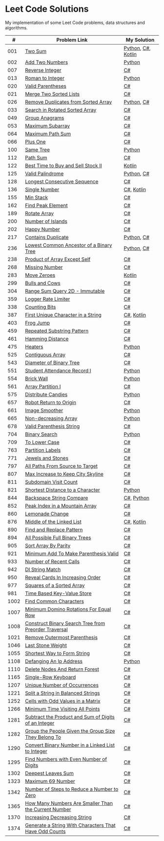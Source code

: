 # Leet Code Solutions

My implementation of some Leet Code problems, data structures and algorithms.

| #     | Problem Link                                           |  My Solution                                           |
| ----- | -----------------------------------------------------  | -----------------------------------------------------  |
| 001   | [Two Sum](https://leetcode.com/problems/two-sum/)  | [Python](https://github.com/Roiw/LeetCode/blob/master/Python/001_TwoSum.py), [C#](https://github.com/Roiw/LeetCode/blob/master/C%23/1_TwoSum.cs), [Kotlin](https://github.com/Roiw/LeetCode/blob/master/Kotlin/1_TwoSum.kt) |
| 002   | [Add Two Numbers](https://leetcode.com/problems/add-two-numbers/)  | [Python](https://github.com/Roiw/LeetCode/blob/master/Python/002_AddTwoNumbers.py) |      
| 007   | [Reverse Integer](https://leetcode.com/problems/reverse-integer/)  | [C#](https://github.com/Roiw/LeetCode/blob/master/C%23/7_ReverseInteger.cs) |   
| 013   | [Roman to Integer](https://leetcode.com/problems/roman-to-integer/)  | [Python](https://github.com/Roiw/LeetCode/blob/master/Python/013_RomantoInteger.py) |   
| 020   | [Valid Parentheses](https://leetcode.com/problems/valid-parentheses/)  | [C#](https://github.com/Roiw/LeetCode/blob/master/C%23/20_ValidParentheses.cs) |   
| 021   | [Merge Two Sorted Lists](https://leetcode.com/problems/merge-two-sorted-lists/)  | [C#](https://github.com/Roiw/LeetCode/blob/master/C%23/21_MergeTwoSortedLists.cs) |   
| 026   | [Remove Duplicates from Sorted Array](https://leetcode.com/problems/remove-duplicates-from-sorted-array/)  | [Python](https://github.com/Roiw/LeetCode/blob/master/Python/26_RemoveDuplicatesFromSortedArray.py), [C#](https://github.com/Roiw/LeetCode/blob/master/C%23/26_RemoveDuplicatesFromSortedArray.cs) |    
| 033   | [Search in Rotated Sorted Array](https://leetcode.com/problems/search-in-rotated-sorted-array/)  | [C#](https://github.com/Roiw/LeetCode/blob/master/C%23/33_SearchInRotatedSortedArray.cs) |   
| 049   | [Group Anagrams](https://leetcode.com/problems/group-anagrams/)  | [C#](https://github.com/Roiw/LeetCode/blob/master/C%23/49_GroupAnagrams.cs) |   
| 053   | [Maximum Subarray](https://leetcode.com/problems/maximum-subarray/)  | [C#](https://github.com/Roiw/LeetCode/blob/master/C%23/53_MaximumSubarray.cs) |   
| 064   | [Maximum Path Sum](https://leetcode.com/problems/minimum-path-sum/)  | [C#](https://github.com/Roiw/LeetCode/blob/master/C%23/64_MinimumPathSum.cs) |   
| 066   | [Plus One](https://leetcode.com/problems/plus-one/)  | [C#](https://github.com/Roiw/LeetCode/blob/master/C%23/66_PlusOne.cs) |   
| 100   | [Same Tree](https://leetcode.com/problems/same-tree/)  | [Python](https://github.com/Roiw/LeetCode/blob/master/Python/100_SameTree.py) |      
| 112   | [Path Sum](https://leetcode.com/problems/path-sum/)  | [C#](https://github.com/Roiw/LeetCode/blob/master/C%23/112_PathSum.cs) |   
| 122   | [Best Time to Buy and Sell Stock II](https://leetcode.com/problems/best-time-to-buy-and-sell-stock-ii/)  | [Kotlin](https://github.com/Roiw/LeetCode/blob/master/Kotlin/122_BestTimeToBuyAndSellStockII.kt) |   
| 125   | [Valid Palindrome](https://leetcode.com/problems/valid-palindrome/)  | [Python](https://github.com/Roiw/LeetCode/blob/master/Python/125_ValidPalindrome.py), [C#](https://github.com/Roiw/LeetCode/blob/master/C%23/125_ValidPalindrome.cs) |     
| 128   | [Longest Consecutive Sequence](https://leetcode.com/problems/longest-consecutive-sequence/)  | [C#](https://github.com/Roiw/LeetCode/blob/master/C%23/128_LongestConsecutiveSequence.cs) |   
| 136   | [Single Number](https://leetcode.com/problems/single-number/)  | [C#](https://github.com/Roiw/LeetCode/blob/master/C%23/136_SingleNumber.cs), [Kotlin](https://github.com/Roiw/LeetCode/blob/master/Kotlin/136_SingleNumber.kt) |   
| 155   | [Min Stack](https://leetcode.com/problems/min-stack/)  | [C#](https://github.com/Roiw/LeetCode/blob/master/C%23/155_MinStack.cs) |   
| 162   | [Find Peak Element](https://leetcode.com/problems/find-peak-element/)  | [C#](https://github.com/Roiw/LeetCode/blob/master/C%23/162_FindPeakElement.cs) |
| 189   | [Rotate Array](https://leetcode.com/problems/rotate-array/)  | [C#](https://github.com/Roiw/LeetCode/blob/master/C%23/189_RotateArray.cs) |   
| 200   | [Number of Islands](https://leetcode.com/problems/number-of-islands/) | [C#](https://github.com/Roiw/LeetCode/blob/master/C%23/200_NumberOfIslands.cs) |   
| 202   | [Happy Number](https://leetcode.com/problems/happy-number/) | [C#](https://github.com/Roiw/LeetCode/blob/master/C%23/202_HappyNumber.cs) |   
| 217   | [Contains Duplicate](https://leetcode.com/problems/contains-duplicate/)  | [Python](https://github.com/Roiw/LeetCode/blob/master/Python/217_ContainsDuplicate.py), [C#](https://github.com/Roiw/LeetCode/blob/master/C%23/217_ContainsDuplicate.cs) |    
| 236   | [Lowest Common Ancestor of a Binary Tree](https://leetcode.com/problems/lowest-common-ancestor-of-a-binary-tree/)  | [Python](https://github.com/Roiw/LeetCode/blob/master/Python/236_LowestCommonAncestorOfABinaryTree.py), [C#](https://github.com/Roiw/LeetCode/blob/master/C%23/236_LowestCommonAncestorOfABinaryTree.cs) |    
| 238   | [Product of Array Except Self](https://leetcode.com/problems/product-of-array-except-self/) | [C#](https://github.com/Roiw/LeetCode/blob/master/C%23/238_ProductOfArrayExceptSelf.cs) |   
| 268   | [Missing Number](https://leetcode.com/problems/missing-number/)  | [C#](https://github.com/Roiw/LeetCode/blob/master/C%23/268_MissingNumber.cs) |   
| 283   | [Move Zeroes](https://leetcode.com/problems/move-zeroes/)  | [Kotlin](https://github.com/Roiw/LeetCode/blob/master/Kotlin/283_MoveZeroes.kt) |   
| 299   | [Bulls and Cows](https://leetcode.com/problems/bulls-and-cows/)  | [C#](https://github.com/Roiw/LeetCode/blob/master/C%23/299_BullsAndCows.cs) |
| 304   | [Range Sum Query 2D - Immutable](https://leetcode.com/problems/range-sum-query-2d-immutable/)  | [C#](https://github.com/Roiw/LeetCode/blob/master/C%23/304_RangeSumQuery2DImmutable.cs) |
| 359   | [Logger Rate Limiter](https://leetcode.com/problems/logger-rate-limiter/)  | [C#](https://github.com/Roiw/LeetCode/blob/master/C%23/359_LoggerRateLimiter.cs) |   
| 338   | [Counting Bits](https://leetcode.com/problems/counting-bits/)  | [C#](https://github.com/Roiw/LeetCode/blob/master/C%23/338_CountingBits.cs) 
| 387   | [First Unique Character in a String](https://leetcode.com/problems/first-unique-character-in-a-string/)  | [C#](https://github.com/Roiw/LeetCode/blob/master/C%23/387_FirstUniqueCharacterInAString.cs), [Kotlin](https://github.com/Roiw/LeetCode/blob/master/Kotlin/387_FirstUniqueCharacterInAString.kt) |     |    
| 403   | [Frog Jump](https://leetcode.com/problems/frog-jump/)  | [C#](https://github.com/Roiw/LeetCode/blob/master/C%23/403_FrogJump.cs) |   
| 459   | [Repeated Substring Pattern](https://leetcode.com/problems/repeated-substring-pattern/)  | [C#](https://github.com/Roiw/LeetCode/blob/master/C%23/459_RepeatedSubstringPattern.cs) |   
| 461   | [Hamming Distance](https://leetcode.com/problems/hamming-distance/)  | [C#](https://github.com/Roiw/LeetCode/blob/master/C%23/461_HammingDistance.cs) |   
| 475   | [Heaters](https://leetcode.com/problems/heaters/)  | [Python](https://github.com/Roiw/LeetCode/blob/master/Python/475_Heaters.py) |   
| 525   | [Contiguous Array](https://leetcode.com/problems/contiguous-array/)  | [C#](https://github.com/Roiw/LeetCode/blob/master/C%23/525_ContiguousArray.cs) |   
| 543   | [Diameter of Binary Tree](https://leetcode.com/problems/diameter-of-binary-tree/)  | [C#](https://github.com/Roiw/LeetCode/blob/master/C%23/543_DiameterOfBinaryTree.cs) |   
| 551   | [Student Attendance Record I](https://leetcode.com/problems/student-attendance-record-i/)  | [Python](https://github.com/Roiw/LeetCode/blob/master/Python/551_StudentAttendanceRecordI.py) |   
| 554   | [Brick Wall](https://leetcode.com/problems/brick-wall/)  | [Python](https://github.com/Roiw/LeetCode/blob/master/Python/554_BrickWall.py) |   
| 561   | [Array Partition I](https://leetcode.com/problems/array-partition-i/)  | [C#](https://github.com/Roiw/LeetCode/blob/master/C%23/561_ArrayPartitionI.cs) 
| 575   | [Distribute Candies](https://leetcode.com/problems/distribute-candies/)  | [Python](https://github.com/Roiw/LeetCode/blob/master/Python/575_DistributeCandies.py) |     
| 657   | [Robot Return to Origin](https://leetcode.com/problems/robot-return-to-origin/)  | [C#](https://github.com/Roiw/LeetCode/blob/master/C%23/657_RobotReturnToOrigin.cs)  |    
| 661   | [Image Smoother](https://leetcode.com/problems/image-smoother/)  | [Python](https://github.com/Roiw/LeetCode/blob/master/Python/661_ImageSmoother.py) |    
| 665   | [Non-decreasing Array](https://leetcode.com/problems/non-decreasing-array/)  | [Python](https://github.com/Roiw/LeetCode/blob/master/Python/665_NonDecreasingArray.py) |    
| 678   | [Valid Parenthesis String](https://leetcode.com/problems/valid-parenthesis-string/)  | [C#](https://github.com/Roiw/LeetCode/blob/master/C%23/678_ValidParenthesisString.cs)  |    
| 704   | [Binary Search](https://leetcode.com/problems/binary-search/)  | [Python](https://github.com/Roiw/LeetCode/blob/master/Python/704_BinarySearch.py) |   
| 709   | [To Lower Case](https://leetcode.com/problems/to-lower-case/)  | [C#](https://github.com/Roiw/LeetCode/blob/master/C%23/709_ToLowerCase.cs) 
| 763   | [Partition Labels](https://leetcode.com/problems/partition-labels/)  | [C#](https://github.com/Roiw/LeetCode/blob/master/C%23/763_PartitionLabels.cs) 
| 771   | [Jewels and Stones](https://leetcode.com/problems/jewels-and-stones/)  | [C#](https://github.com/Roiw/LeetCode/blob/master/C%23/771_JewelsAndStones.cs) 
| 797   | [All Paths From Source to Target](https://leetcode.com/problems/all-paths-from-source-to-target/)  | [C#](https://github.com/Roiw/LeetCode/blob/master/C%23/797_AllPathsFromSourceToTarge.cs) 
| 807   | [Max Increase to Keep City Skyline](https://leetcode.com/problems/max-increase-to-keep-city-skyline/)  | [C#](https://github.com/Roiw/LeetCode/blob/master/C%23/807_MaxIncreaseToKeepCitySkyline.cs) 
| 811   | [Subdomain Visit Count](https://leetcode.com/problems/subdomain-visit-count/)  | [C#](https://github.com/Roiw/LeetCode/blob/master/C%23/811_SubdomainVisitCount.cs) 
| 821   | [Shortest Distance to a Character](https://leetcode.com/problems/shortest-distance-to-a-character/)  | [Python](https://github.com/Roiw/LeetCode/blob/master/Python/821_ShortestDistanceToACharacter.py) |
| 844   | [Backspace String Compare](https://leetcode.com/problems/backspace-string-compare/)  | [C#](https://github.com/Roiw/LeetCode/blob/master/C%23/844_BackspaceStringCompare.cs), [Python](https://github.com/Roiw/LeetCode/blob/master/Python/844_BackspaceStringCompare.py) 
| 852   | [Peak Index in a Mountain Array](https://leetcode.com/problems/peak-index-in-a-mountain-array/)  | [C#](https://github.com/Roiw/LeetCode/blob/master/C%23/852_PeakIndexInAMountainArray.cs) 
| 860   | [Lemonade Change](https://leetcode.com/problems/lemonade-change/)  | [C#](https://github.com/Roiw/LeetCode/blob/master/C%23/860_LemonadeChange.cs) |      
| 876   | [Middle of the Linked List](https://leetcode.com/problems/middle-of-the-linked-list/)  | [C#](https://github.com/Roiw/LeetCode/blob/master/C%23/876_MiddleOfTheLinkedList.cs), [Kotlin](https://github.com/Roiw/LeetCode/blob/master/Kotlin/876_MiddleOfTheLinkedList.kt)  |      
| 890   | [Find and Replace Pattern](https://leetcode.com/problems/find-and-replace-pattern/)  | [C#](https://github.com/Roiw/LeetCode/blob/master/C%23/890_FindAndReplacePattern.cs) |      
| 894   | [All Possible Full Binary Trees](https://leetcode.com/problems/all-possible-full-binary-trees/)  | [C#](https://github.com/Roiw/LeetCode/blob/master/C%23/894_AllPossibleFullBinaryTrees.cs) |      
| 905   | [Sort Array By Parity](https://leetcode.com/problems/sort-array-by-parity/)  | [C#](https://github.com/Roiw/LeetCode/blob/master/C%23/905_SortArrayByParity.cs) | 
| 921   | [Minimum Add To Make Parenthesis Valid](https://leetcode.com/problems/minimum-add-to-make-parentheses-valid/)  | [C#](https://github.com/Roiw/LeetCode/blob/master/C%23/921_MinimumAddtoMakeParenthesesValid.cs) |      
| 933   | [Number of Recent Calls](https://leetcode.com/problems/number-of-recent-calls/)  | [C#](https://github.com/Roiw/LeetCode/blob/master/C%23/933_NumberOfRecentCalls.cs) 
| 942   | [DI String Match](https://leetcode.com/problems/di-string-match/)  | [C#](https://github.com/Roiw/LeetCode/blob/master/C%23/942_DIStringMatch.cs) 
| 950   | [Reveal Cards In Increasing Order](https://leetcode.com/problems/reveal-cards-in-increasing-order/)  | [C#](https://github.com/Roiw/LeetCode/blob/master/C%23/950_RevealCardsInIncreasingOrder.cs) |      
| 977   | [Squares of a Sorted Array](https://leetcode.com/problems/squares-of-a-sorted-array/)  | [C#](https://github.com/Roiw/LeetCode/blob/master/C%23/977_SquaresOfASortedArray.cs) |      
| 981   | [Time Based Key-Value Store](https://leetcode.com/problems/time-based-key-value-store/)  | [C#](https://github.com/Roiw/LeetCode/blob/master/C%23/981_TimeBasedKey-ValueStore.cs) |      
| 1002   | [Find Common Characters](https://leetcode.com/problems/find-common-characters/)  | [C#](https://github.com/Roiw/LeetCode/blob/master/C%23/1002_FindCommonCharacters.cs) |   
| 1007   | [Minimum Domino Rotations For Equal Row](https://leetcode.com/problems/minimum-domino-rotations-for-equal-row/)  | [C#](https://github.com/Roiw/LeetCode/blob/master/C%23/1007_MinimumDominoRotationsForEqualRow.cs) |   
| 1008   | [Construct Binary Search Tree from Preorder Traversal](https://leetcode.com/problems/construct-binary-search-tree-from-preorder-traversal/)  | [C#](https://github.com/Roiw/LeetCode/blob/master/C%23/1008_ConstructBinarySearchTreeFromPreorderTraversal.cs) |   
| 1021   | [Remove Outermost Parenthesis](https://leetcode.com/problems/remove-outermost-parentheses/)  | [C#](https://github.com/Roiw/LeetCode/blob/master/C%23/1021_RemoveOutermostParentheses.cs) | 
| 1046   | [Last Stone Weight](https://leetcode.com/problems/last-stone-weight/)  | [C#](https://github.com/Roiw/LeetCode/blob/master/C%23/1046_LastStoneWeight.cs) |       
| 1055   | [Shortest Way to Form String](https://leetcode.com/problems/shortest-way-to-form-string/)  | [C#](https://github.com/Roiw/LeetCode/blob/master/C%23/1055_ShortestWayToFormString.cs) |     
| 1108   | [Defanging An Ip Address](https://leetcode.com/problems/defanging-an-ip-address/)  | [Python](https://github.com/Roiw/LeetCode/blob/master/Python/1108_DefangingAnIpAddress.py) |     
| 1110   | [Delete Nodes And Return Forest](https://leetcode.com/problems/delete-nodes-and-return-forest/)  | [C#](https://github.com/Roiw/LeetCode/blob/master/C%23/1110_DeleteNodesAndReturnForest.cs) |     
| 1165   | [Single-Row Keyboard](https://leetcode.com/problems/single-row-keyboard/)  | [C#](https://github.com/Roiw/LeetCode/blob/master/C%23/1165_SingleRowKeyboard.cs) |     
| 1207   | [Unique Number of Occurrences](https://leetcode.com/problems/unique-number-of-occurrences/)  | [C#](https://github.com/Roiw/LeetCode/blob/master/C%23/1207_UniqueNumberOfOccurrences.cs) |     
| 1221   | [Split a String in Balanced Strings](https://leetcode.com/problems/split-a-string-in-balanced-strings/)  | [C#](https://github.com/Roiw/LeetCode/blob/master/C%23/1221_SplitAStringInBalancedStrings.cs) |  
| 1252   | [Cells with Odd Values in a Matrix](https://leetcode.com/problems/cells-with-odd-values-in-a-matrix/)  | [C#](https://github.com/Roiw/LeetCode/blob/master/C%23/1252_CellsWithOddValuesInAMatrix.cs) |     
| 1266   | [Minimum Time Visiting All Points](https://leetcode.com/problems/minimum-time-visiting-all-points/)  | [C#](https://github.com/Roiw/LeetCode/blob/master/C%23/1266_MinimumTimeVisitingAllPoints.cs) |     
| 1281   | [Subtract the Product and Sum of Digits of an Integer](https://leetcode.com/problems/subtract-the-product-and-sum-of-digits-of-an-integer/)  | [C#](https://github.com/Roiw/LeetCode/blob/master/C%23/1281_SubtractTheProductAndSumOfDigitsOfAnInteger.cs) |  
| 1282   | [Group the People Given the Group Size They Belong To](https://leetcode.com/problems/group-the-people-given-the-group-size-they-belong-to/)  | [C#](https://github.com/Roiw/LeetCode/blob/master/C%23/1282_GroupThePeopleGivenTheGroupSizeTheyBelongTo.cs) |  
| 1290   | [Convert Binary Number in a Linked List to Integer](https://leetcode.com/problems/convert-binary-number-in-a-linked-list-to-integer/)  | [C#](https://github.com/Roiw/LeetCode/blob/master/C%23/1290_ConvertBinaryNumberInALinkedListToInteger) |  
| 1295   | [Find Numbers with Even Number of Digits](https://leetcode.com/problems/find-numbers-with-even-number-of-digits/)  | [C#](https://github.com/Roiw/LeetCode/blob/master/C%23/1295_FindNumbersWithEvenNumberOfDigits.cs) |  
| 1302   | [Deepest Leaves Sum](https://leetcode.com/problems/deepest-leaves-sum/)  | [C#](https://github.com/Roiw/LeetCode/blob/master/C%23/1302_DeepestLeavesSum.cs) |     
| 1323   | [Maximum 69 Number](https://leetcode.com/problems/maximum-69-number/)  | [C#](https://github.com/Roiw/LeetCode/blob/master/C%23/1323_Maximum69Number.cs) |   
| 1342   | [Number of Steps to Reduce a Number to Zero](https://leetcode.com/problems/number-of-steps-to-reduce-a-number-to-zero/)  | [C#](https://github.com/Roiw/LeetCode/blob/master/C%23/1342_NumberOfStepsToReduceANumberToZero.cs) |     
| 1365   | [How Many Numbers Are Smaller Than the Current Number](https://leetcode.com/problems/how-many-numbers-are-smaller-than-the-current-number/)  | [C#](https://github.com/Roiw/LeetCode/blob/master/C%23/1365_HowManyNumbersAreSmallerThanTheCurrentNumber.cs) |     
| 1370   | [Increasing Decreasing String](https://leetcode.com/problems/increasing-decreasing-string/)  | [C#](https://github.com/Roiw/LeetCode/blob/master/C%23/1370_IncreasingDecreasingString.cs) |     
| 1374   | [Generate a String With Characters That Have Odd Counts](https://leetcode.com/problems/generate-a-string-with-characters-that-have-odd-counts/)  | [C#](https://github.com/Roiw/LeetCode/blob/master/C%23/1374_GenerateAStringWithCharactersThatHaveOddCounts.cs) |     
